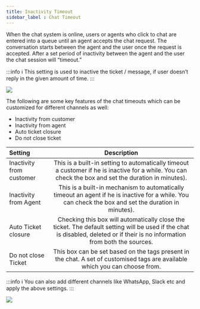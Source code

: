```yaml
---
title: Inactivity Timeout
sidebar_label : Chat Timeout
---
```



When the chat system is online, users or agents who click to chat are entered into a queue until an agent accepts the chat request. The conversation starts between the agent and the user once the request is accepted. After a set period of inactivity between the agent and the user the chat session will “timeout.” 


:::info
:information_source: This setting is used to inactive the ticket / message, if user doesn’t reply in the given amount of time.
:::


![](https://i.imgur.com/EpS2it9.png)


The following are some key features of the chat timeouts which can be customized for different channels as well: 

- Inactivity from customer
- Inactivity from agent
- Auto ticket closure
- Do not close ticket



| Setting | Description |
|:-------- |:--------:|
| Inactivity from customer | This is a built-in setting to automatically timeout a customer if he is inactive for a while. You can check the box and set the duration in minutes).   |
| Inactivity from Agent    | This is a built-in mechanism to automatically timeout an agent if he is inactive for a while. You can check the box and set the duration in minutes). |
| Auto Ticket closure | Checking this box will automatically close the ticket. The default setting will be used if the chat is disabled, deleted or if their is no information from both the sources. |
| Do not close Ticket | This box can be set based on the tags present in the chat. A set of customised tags are available which you can choose from. |


:::info
:information_source: You can also add different channels like WhatsApp, Slack etc and apply the above settings.
:::

![](https://i.imgur.com/bhXIeZT.png)